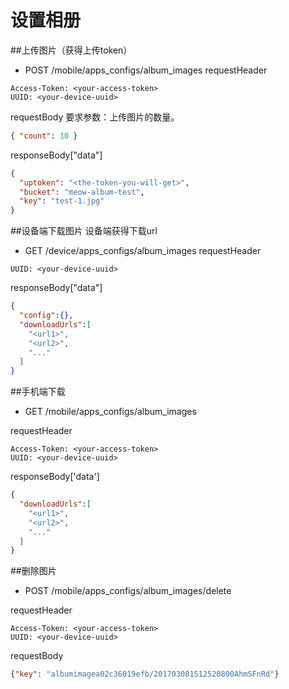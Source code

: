 # 设置相册

##上传图片（获得上传token）

* POST /mobile/apps_configs/album_images
requestHeader
```
Access-Token: <your-access-token>
UUID: <your-device-uuid>
```
requestBody
要求参数：上传图片的数量。

```json
{ "count": 10 }
```

responseBody["data"]
```json
{
  "uptoken": "<the-token-you-will-get>",
  "bucket": "meow-album-test",
  "key": "test-1.jpg"
}
```
##设备端下载图片
设备端获得下载url

* GET /device/apps_configs/album_images
requestHeader
```
UUID: <your-device-uuid>
```

responseBody["data"]
```json
{
  "config":{},
  "downloadUrls":[
    "<url1>",
    "<url2>",
    "..."
  ]
}
```

##手机端下载

* GET /mobile/apps_configs/album_images

requestHeader
```
Access-Token: <your-access-token>
UUID: <your-device-uuid>
```

responseBody['data']
```json
{
  "downloadUrls":[
    "<url1>",
    "<url2>",
    "..."
  ]
}
```

##删除图片

* POST /mobile/apps_configs/album_images/delete

requestHeader
```
Access-Token: <your-access-token>
UUID: <your-device-uuid>
```

requestBody
```json
{"key": "albumimagea02c36019efb/201703081512520800AhmSFnRd"}
```
